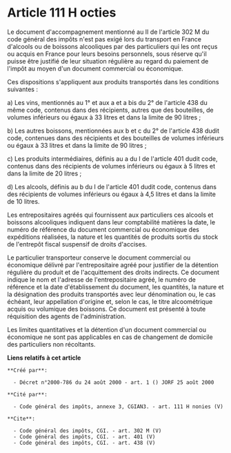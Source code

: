 # Article 111 H octies

Le document d'accompagnement mentionné au II de l'article 302 M du code général des impôts n'est pas exigé lors du transport
en France d'alcools ou de boissons alcooliques par des particuliers qui les ont reçus ou acquis en France pour leurs besoins
personnels, sous réserve qu'il puisse être justifié de leur situation régulière au regard du paiement de l'impôt au moyen
d'un document commercial ou économique. 

Ces dispositions s'appliquent aux produits transportés dans les conditions suivantes : 

a) Les vins, mentionnés au 1° et aux a et a bis du 2° de l'article 438 du même code, contenus dans des récipients, autres que
des bouteilles, de volumes inférieurs ou égaux à 33 litres et dans la limite de 90 litres ; 

b) Les autres boissons, mentionnées aux b et c du 2° de l'article 438 dudit code, contenues dans des récipients et des
bouteilles de volumes inférieurs ou égaux à 33 litres et dans la limite de 90 litres ; 

c) Les produits intermédiaires, définis au a du I de l'article 401 dudit code, contenus dans des récipients de volumes
inférieurs ou égaux à 5 litres et dans la limite de 20 litres ; 

d) Les alcools, définis au b du I de l'article 401 dudit code, contenus dans des récipients de volumes inférieurs ou égaux à
4,5 litres et dans la limite de 10 litres. 

Les entrepositaires agréés qui fournissent aux particuliers ces alcools et boissons alcooliques indiquent dans leur
comptabilité matières la date, le numéro de référence du document commercial ou économique des expéditions réalisées, la
nature et les quantités de produits sortis du stock de l'entrepôt fiscal suspensif de droits d'accises. 

Le particulier transporteur conserve le document commercial ou économique délivré par l'entrepositaire agréé pour justifier
de la détention régulière du produit et de l'acquittement des droits indirects. Ce document indique le nom et l'adresse de
l'entrepositaire agréé, le numéro de référence et la date d'établissement du document, les quantités, la nature et la
désignation des produits transportés avec leur dénomination ou, le cas échéant, leur appellation d'origine et, selon le cas,
le titre alcoométrique acquis ou volumique des boissons. Ce document est présenté à toute réquisition des agents de
l'administration. 

Les limites quantitatives et la détention d'un document commercial ou économique ne sont pas applicables en cas de changement
de domicile des particuliers non récoltants.

**Liens relatifs à cet article**

	**Créé par**:

	  - Décret n°2000-786 du 24 août 2000 - art. 1 () JORF 25 août 2000

	**Cité par**:

	  - Code général des impôts, annexe 3, CGIAN3. - art. 111 H nonies (V)

	**Cite**:

	  - Code général des impôts, CGI. - art. 302 M (V)
	  - Code général des impôts, CGI. - art. 401 (V)
	  - Code général des impôts, CGI. - art. 438 (V)
